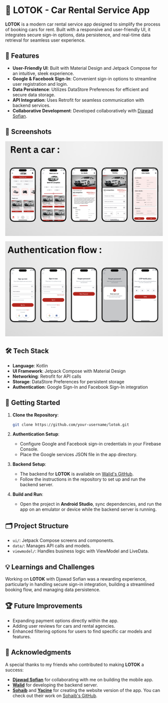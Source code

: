 # 🚗 LOTOK - Car Rental Service App

 **LOTOK** is a modern car rental service app designed to simplify the process of booking cars for rent. Built with a responsive and user-friendly UI, it integrates secure sign-in options, data persistence, and real-time data retrieval for seamless user experience.

## 🌟 Features
- **User-Friendly UI**: Built with Material Design and Jetpack Compose for an intuitive, sleek experience.
- **Google & Facebook Sign-In**: Convenient sign-in options to streamline user registration and login.
- **Data Persistence**: Utilizes DataStore Preferences for efficient and secure data storage.
- **API Integration**: Uses Retrofit for seamless communication with backend services.
- **Collaborative Development**: Developed collaboratively with [Djawad Sofian](https://github.com/djawadsofian).

## 📸 Screenshots
![RentACar](LOTOK_Screenshot.png)

![Authenticate](LOTOK_Screenshot2.png)

## 🛠️ Tech Stack
- **Language**: Kotlin
- **UI Framework**: Jetpack Compose with Material Design
- **Networking**: Retrofit for API calls
- **Storage**: DataStore Preferences for persistent storage
- **Authentication**: Google Sign-In and Facebook Sign-In integration

## 🚀 Getting Started

1. **Clone the Repository**:
   ```bash
   git clone https://github.com/your-username/lotok.git

2. **Authentication Setup**:
   - Configure Google and Facebook sign-in credentials in your Firebase Console.
   - Place the Google services JSON file in the app directory.

3. **Backend Setup**:
   - The backend for **LOTOK** is available on [Walid's GitHub](https://github.com/Wbench12/lotok-backend).
   - Follow the instructions in the repository to set up and run the backend server.

4. **Build and Run**:
   - Open the project in **Android Studio**, sync dependencies, and run the app on an emulator or device while the backend server is running.
  

## 🗂️ Project Structure
- `ui/`: Jetpack Compose screens and components.
- `data/`: Manages API calls and models.
- `viewmodel/`: Handles business logic with ViewModel and LiveData.

## 💡 Learnings and Challenges
Working on **LOTOK** with Djawad Sofian was a rewarding experience, particularly in handling secure sign-in integration, building a streamlined booking flow, and managing data persistence.

## 🏆 Future Improvements
- Expanding payment options directly within the app.
- Adding user reviews for cars and rental agencies.
- Enhanced filtering options for users to find specific car models and features.

## 🙌 Acknowledgments

A special thanks to my friends who contributed to making **LOTOK** a success:

- [**Djawad Sofian**](https://github.com/djawadsofian) for collaborating with me on building the mobile app.
- [**Walid**](https://github.com/Wbench12) for developing the backend server.
- [**Sohaib**](https://github.com/sohaibchebah) and [**Yacine**](https://github.com/Yacine-Djaaraoui) for creating the website version of the app. You can check out their work on [Sohaib's GitHub](https://github.com/sohaibchebah/Lotok).

